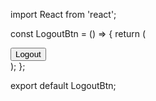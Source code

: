 import React from 'react';

const LogoutBtn = () => {
  return (
    <div>
      <button>Logout</button>
    </div>
  );
};

export default LogoutBtn;
